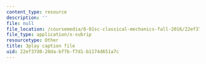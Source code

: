 ```yaml
---
content_type: resource
description: ''
file: null
file_location: /coursemedia/8-01sc-classical-mechanics-fall-2016/22ef37d020dabf7bf7d1b1174d651a7c_CsHQ35j_1kY.srt
file_type: application/x-subrip
resourcetype: Other
title: 3play caption file
uid: 22ef37d0-20da-bf7b-f7d1-b1174d651a7c
---
```

